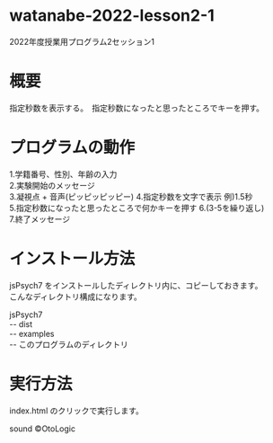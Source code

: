 # watanabe-2022-lesson2-1
2022年度授業用プログラム2セッション1

# 概要
指定秒数を表示する。　指定秒数になったと思ったところでキーを押す。

# プログラムの動作 
1.学籍番号、性別、年齢の入力  
2.実験開始のメッセージ  
3.凝視点 + 音声(ピッピッピッピー) 
4.指定秒数を文字で表示 例)1.5秒  
5.指定秒数になったと思ったところで何かキーを押す
6.(3-5を繰り返し)  
7.終了メッセージ  

# インストール方法
jsPsych7 をインストールしたディレクトリ内に、コピーしておきます。  
こんなディレクトリ構成になります。  
  
jsPsych7  
-- dist  
-- examples  
-- このプログラムのディレクトリ

# 実行方法
index.html のクリックで実行します。

sound ©OtoLogic
